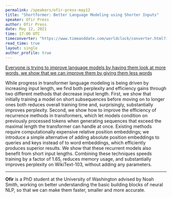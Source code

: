 ```yaml
---
permalink: /speakers/ofir-press-may12
title: "Shortformer: Better Language Modeling using Shorter Inputs"
speaker: Ofir Press
author: Ofir Press
date: May 12, 2021
time: 17:00 UTC
timeconverter: "https://www.timeanddate.com/worldclock/converter.html?iso=20210428T170000&p1=1440&p2=224&p3=179&p4=136&p5=676&p6=33&p7=152"
read_time: true
layout: single
author_profile: true
---
```


<a href="https://lolmythesis.com/" class="one-line">Everyone is trying to improve language models by having them look at more words, we show that we can improve them by giving them less words</a>

While progress in transformer language modeling is being driven by increasing input length, we find both perplexity and efficiency gains through two different methods that decrease input length.
First, we show that initially training a model on short subsequences before moving on to longer ones both reduces overall training time and, surprisingly, substantially improves perplexity.
Second, we show how to improve the efficiency of recurrence methods in transformers, which let models condition on previously processed tokens when generating sequences that exceed the maximal length the transformer can handle at once. Existing methods require computationally expensive relative position embeddings; we introduce a simple alternative of adding absolute position embeddings to queries and keys instead of to word embeddings, which efficiently produces superior results. We show that these recurrent models also benefit from short input lengths.
Combining these techniques speeds training by a factor of 1.65, reduces memory usage, and substantially improves perplexity on WikiText-103, without adding any parameters.

<hr>

**Ofir** is a PhD student at the University of Washington advised by Noah Smith, working on better understanding the basic building blocks of neural NLP, so that we can make them faster, smaller and more accurate.
